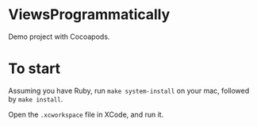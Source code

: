 # ViewsProgrammatically

Demo project with Cocoapods.

# To start

Assuming you have Ruby, run `make system-install` on your mac, followed by `make install`.

Open the `.xcworkspace` file in XCode, and run it.
